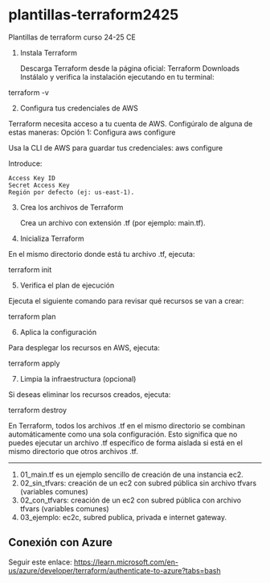 # plantillas-terraform2425
Plantillas de terraform curso 24-25 CE 


1. Instala Terraform

    Descarga Terraform desde la página oficial: Terraform Downloads
    Instálalo y verifica la instalación ejecutando en tu terminal:

terraform -v

2. Configura tus credenciales de AWS

Terraform necesita acceso a tu cuenta de AWS. Configúralo de alguna de estas maneras:
Opción 1: Configura aws configure

Usa la CLI de AWS para guardar tus credenciales:
aws configure

Introduce:

    Access Key ID
    Secret Access Key
    Región por defecto (ej: us-east-1).

3. Crea los archivos de Terraform

    Crea un archivo con extensión .tf (por ejemplo: main.tf).

4. Inicializa Terraform

En el mismo directorio donde está tu archivo .tf, ejecuta:

terraform init

5. Verifica el plan de ejecución

Ejecuta el siguiente comando para revisar qué recursos se van a crear:

terraform plan

6. Aplica la configuración

Para desplegar los recursos en AWS, ejecuta:

terraform apply

7. Limpia la infraestructura (opcional)

Si deseas eliminar los recursos creados, ejecuta:

terraform destroy

En Terraform, todos los archivos .tf en el mismo directorio se combinan automáticamente como una sola configuración. Esto significa que no puedes ejecutar un archivo .tf específico de forma aislada si está en el mismo directorio que otros archivos .tf.

---

1. 01_main.tf es un ejemplo sencillo de creación de una instancia ec2.
2. 02_sin_tfvars: creación de un ec2 con subred pública sin archivo tfvars (variables comunes)
3. 02_con_tfvars: creación de un ec2 con subred pública con archivo tfvars (variables comunes)
4. 03_ejemplo: ec2c, subred publica, privada e internet gateway.

## Conexión con Azure

Seguir este enlace: https://learn.microsoft.com/en-us/azure/developer/terraform/authenticate-to-azure?tabs=bash
